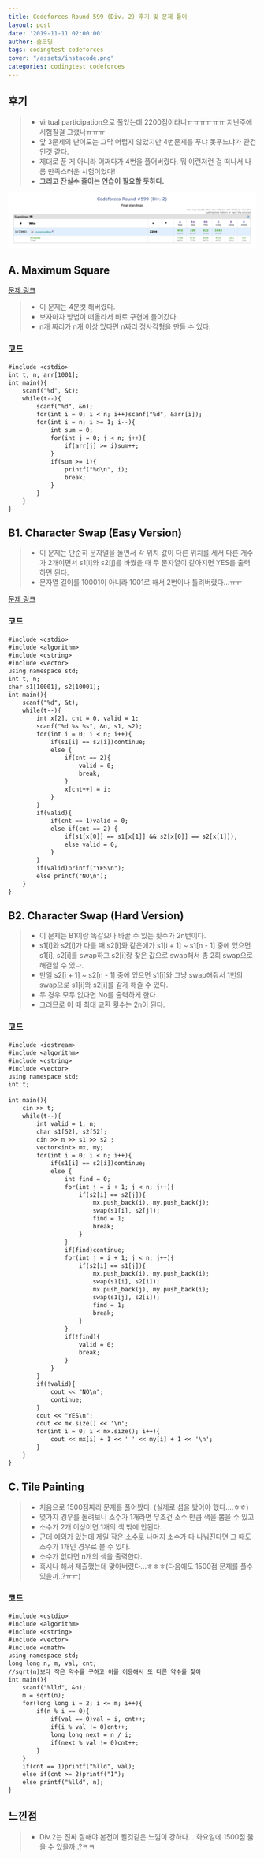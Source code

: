 ```yaml
---
title: Codeforces Round 599 (Div. 2) 후기 및 문제 풀이
layout: post
date: '2019-11-11 02:00:00'
author: 줌코딩
tags: codingtest codeforces
cover: "/assets/instacode.png"
categories: codingtest codeforces
---
```


## 후기

>* virtual participation으로 풀었는데 2200점이라니ㅠㅠㅠㅠㅠㅠ 지난주에 시험칠걸 그랬나ㅠㅠㅠ
>* 앞 3문제의 난이도는 그닥 어렵지 않았지만 4번문제를 푸냐 못푸느냐가 관건인것 같다.
>* 제대로 푼 게 아니라 어쩌다가 4번을 풀어버렸다. 뭐 이런저런 걸 떠나서 나름 만족스러운 시험이었다!
>* **그리고 잔실수 줄이는 연습이 필요할 듯하다.**

![사진](/assets/codeforces-599.png)

## A. Maximum Square

[문제 링크](https://codeforces.com/contest/1243/problem/A)

>* 이 문제는 4분컷 해버렸다.
>* 보자마자 방법이 떠올라서 바로 구현에 들어갔다.
>* n개 짜리가 n개 이상 있다면 n짜리 정사각형을 만들 수 있다.

### 코드

    #include <cstdio>
    int t, n, arr[1001];
    int main(){
        scanf("%d", &t);
        while(t--){
            scanf("%d", &n);
            for(int i = 0; i < n; i++)scanf("%d", &arr[i]);
            for(int i = n; i >= 1; i--){
                int sum = 0;
                for(int j = 0; j < n; j++){
                    if(arr[j] >= i)sum++;
                }
                if(sum >= i){
                    printf("%d\n", i);
                    break;
                }
            }
        }
    }

## B1. Character Swap (Easy Version)

>* 이 문제는 단순히 문자열을 돌면서 각 위치 값이 다른 위치를 세서 다른 개수가 2개이면서 s1[i]와 s2[j]를 바꿨을 때 두 문자열이 같아지면 YES를 출력하면 된다.
>* 문자열 길이를 10001이 아니라 1001로 해서 2번이나 틀려버렸다...ㅠㅠ

[문제 링크](https://codeforces.com/contest/1243/problem/B1)

### 코드

    #include <cstdio>
    #include <algorithm>
    #include <cstring>
    #include <vector>
    using namespace std;
    int t, n;
    char s1[10001], s2[10001];
    int main(){
        scanf("%d", &t);
        while(t--){
            int x[2], cnt = 0, valid = 1;
            scanf("%d %s %s", &n, s1, s2);
            for(int i = 0; i < n; i++){
                if(s1[i] == s2[i])continue;
                else {
                    if(cnt == 2){
                        valid = 0;
                        break;
                    }
                    x[cnt++] = i;
                }
            }
            if(valid){
                if(cnt == 1)valid = 0;
                else if(cnt == 2) {
                    if(s1[x[0]] == s1[x[1]] && s2[x[0]] == s2[x[1]]);
                    else valid = 0;
                }
            }
            if(valid)printf("YES\n");
            else printf("NO\n");
        }
    }

## B2. Character Swap (Hard Version)

>* 이 문제는 B1이랑 똑같으나 바꿀 수 있는 횟수가 2n번이다.
>* s1[i]와 s2[i]가 다를 때 s2[i]와 같은애가 s1[i + 1] ~ s1[n - 1] 중에 있으면 s1[i], s2[i]를 swap하고 s2[i]랑 찾은 값으로 swap해서 총 2회 swap으로 해결할 수 있다.
>* 만일 s2[i + 1] ~ s2[n - 1] 중에 있으면 s1[i]와 그냥 swap해줘서 1번의 swap으로 s1[i]와 s2[i]를 같게 해줄 수 있다.
>* 두 경우 모두 없다면 No를 출력하게 한다.
>* 그러므로 이 때 최대 교환 횟수는 2n이 된다.

### 코드

    #include <iostream>
    #include <algorithm>
    #include <cstring>
    #include <vector>
    using namespace std;
    int t;

    int main(){
        cin >> t;
        while(t--){
            int valid = 1, n;
            char s1[52], s2[52];
            cin >> n >> s1 >> s2 ;
            vector<int> mx, my;
            for(int i = 0; i < n; i++){
                if(s1[i] == s2[i])continue;
                else {
                    int find = 0;
                    for(int j = i + 1; j < n; j++){
                        if(s2[i] == s2[j]){
                            mx.push_back(i), my.push_back(j);
                            swap(s1[i], s2[j]);
                            find = 1;
                            break;
                        }
                    }
                    if(find)continue;
                    for(int j = i + 1; j < n; j++){
                        if(s2[i] == s1[j]){
                            mx.push_back(i), my.push_back(i);
                            swap(s1[i], s2[i]);
                            mx.push_back(j), my.push_back(i);
                            swap(s1[j], s2[i]);
                            find = 1;
                            break;
                        }
                    }
                    if(!find){
                        valid = 0;
                        break;
                    }
                }
            }
            if(!valid){
                cout << "NO\n";
                continue;
            }
            cout << "YES\n";
            cout << mx.size() << '\n';
            for(int i = 0; i < mx.size(); i++){
                cout << mx[i] + 1 << ' ' << my[i] + 1 << '\n';
            }
        }
    }

## C. Tile Painting

>* 처음으로 1500점짜리 문제를 풀어봤다. (실제로 셤을 봤어야 했다....ㅎㅎ)
>* 몇가지 경우를 돌려보니 소수가 1개라면 무조건 소수 만큼 색을 뽑을 수 있고
>* 소수가 2개 이상이면 1개의 색 밖에 안된다.
>* 근데 예외가 있는데 제일 작은 소수로 나머지 소수가 다 나눠진다면 그 때도 소수가 1개인 경우로 볼 수 있다.
>* 소수가 없다면 n개의 색을 출력한다.
>* 혹시나 해서 제출했는데 맞아버렸다...ㅎㅎㅎ(다음에도 1500점 문제를 풀수있을까..?ㅠㅠ)

### 코드

    #include <cstdio>
    #include <algorithm>
    #include <cstring>
    #include <vector>
    #include <cmath>
    using namespace std;
    long long n, m, val, cnt;
    //sqrt(n)보다 작은 약수를 구하고 이를 이용해서 또 다른 약수를 찾아
    int main(){
        scanf("%lld", &n);
        m = sqrt(n);
        for(long long i = 2; i <= m; i++){
            if(n % i == 0){
                if(val == 0)val = i, cnt++;
                if(i % val != 0)cnt++;
                long long next = n / i;
                if(next % val != 0)cnt++;
            }
        }
        if(cnt == 1)printf("%lld", val);
        else if(cnt >= 2)printf("1");
        else printf("%lld", n);
    }

## 느낀점

>* Div.2는 진짜 잘해야 본전이 될것같은 느낌이 강하다... 화요일에 1500점 뚫을 수 있을까..?ㅋㅋ
